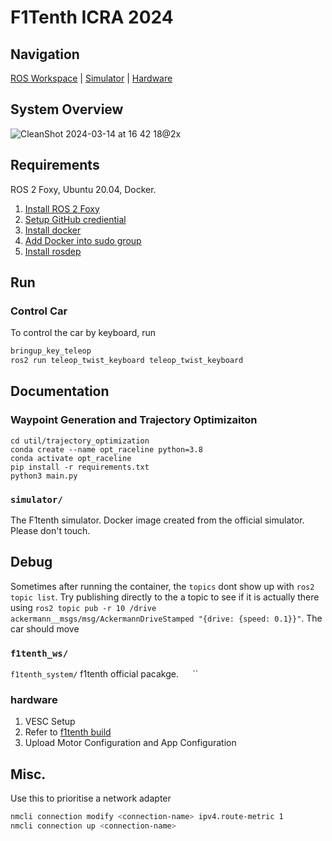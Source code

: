 # F1Tenth ICRA 2024

## Navigation
[ROS Workspace](./f1tenth_ws/)    |    [Simulator](./simulator)    |    [Hardware](./hardware/)

## System Overview

![CleanShot 2024-03-14 at 16 42 18@2x](https://github.com/NTU-Autonomous-Racing-Team/f1tenth_icra2024/assets/65676392/44360186-bb67-4fd0-8ce3-2cb304b6a80f)

## Requirements

ROS 2 Foxy, Ubuntu 20.04, Docker.

1. [Install ROS 2 Foxy](https://www.google.com/url?sa=t&rct=j&q=&esrc=s&source=web&cd=&ved=2ahUKEwjV-9Tr4r6EAxVX7TgGHdGDDuwQFnoECBAQAQ&url=https%3A%2F%2Fdocs.ros.org%2Fen%2Ffoxy%2FInstallation.html&usg=AOvVaw3NkQBV1zK8awthVSd0b2X9&opi=89978449)
2. [Setup GitHub crediential](https://cli.github.com/manual/)
3. [Install docker](https://docs.docker.com/engine/install/ubuntu/)
4. [Add Docker into sudo group ](https://docs.docker.com/engine/install/linux-postinstall/)
5. [Install rosdep](http://wiki.ros.org/rosdep)

## Run

### Control Car
To control the car by keyboard, run 
```sh
bringup_key_teleop
ros2 run teleop_twist_keyboard teleop_twist_keyboard
```

## Documentation
### Waypoint Generation and Trajectory Optimizaiton
```
cd util/trajectory_optimization
conda create --name opt_raceline python=3.8
conda activate opt_raceline
pip install -r requirements.txt
python3 main.py
```

### `simulator/`

The F1tenth simulator. Docker image created from the official simulator. Please don't touch.
## Debug
Sometimes after running the container, the `topics` dont show up with `ros2 topic list`. Try publishing directly to the a topic to see if it is actually there using `ros2 topic pub -r 10 /drive ackermann__msgs/msg/AckermannDriveStamped "{drive: {speed: 0.1}}"`. The car should move

### `f1tenth_ws/`

`f1tenth_system/` f1tenth official pacakge.
` 
`
``
### hardware
1. VESC Setup
  1. Refer to [f1tenth build](https://f1tenth.org/build.html)
  2. Upload Motor Configuration and App Configuration

## Misc.
Use this to prioritise a network adapter
```sh
nmcli connection modify <connection-name> ipv4.route-metric 1
nmcli connection up <connection-name>
```
